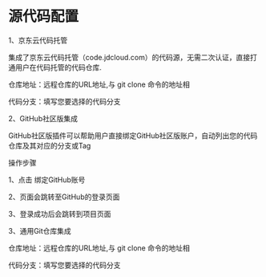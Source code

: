 # 源代码配置

1、京东云代码托管

集成了京东云代码托管（code.jdcloud.com）的代码源，无需二次认证，直接打通用户在代码托管的代码仓库.

仓库地址：远程仓库的URL地址,与 git clone 命令的地址相

代码分支：填写您要选择的代码分支

2、GitHub社区版集成

GitHub社区版插件可以帮助用户直接绑定GitHub社区版账户，自动列出您的代码仓库及其对应的分支或Tag

操作步骤

  1、点击 绑定GitHub账号

  2、页面会跳转至GitHub的登录页面

  3、登录成功后会跳转到项目页面
  

3、通用Git仓库集成

仓库地址：远程仓库的URL地址,与 git clone 命令的地址相

代码分支：填写您要选择的代码分支 
